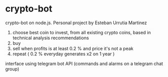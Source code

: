 # crypto-bot
crypto-bot on node.js.
Personal project by Esteban Urrutia Martinez

1) choose best coin to invest, from all existing crypto coins, based in technical analysis recommendations
2) buy
3) sell when profits is at least 0.2 % and price it's not a peak
4) repeat ( 0.2 % everyday generates x2 on 1 year )

interface using telegram bot API
(commands and alarms on a telegram chat group)
